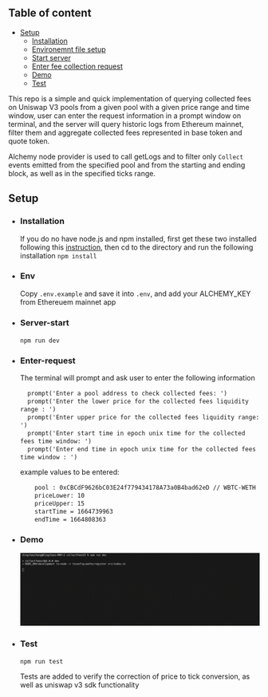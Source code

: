 ## Table of content

- [Setup](#Setup)
  - [Installation](#Installation)
  - [Environemnt file setup](#Env)
  - [Start server](#Server-start)
  - [Enter fee collection request](#Enter-request)
  - [Demo](#Demo)
  - [Test](#Test)

This repo is a simple and quick implementation of querying collected fees on Uniswap V3 pools from a given pool with a given price range and time window, user can enter the request information in a prompt window on terminal, and the server will query historic logs from Ethereum mainnet, filter them and aggregate collected fees represented in base token and quote token.

Alchemy node provider is used to call getLogs and to filter only `Collect` events emitted from the specified pool
and from the starting and ending block, as well as in the specified ticks range.

## Setup

- ### Installation
  If you do no have node.js and npm installed, first get these two installed following this [instruction](https://radixweb.com/blog/installing-npm-and-nodejs-on-windows-and-mac), then cd to the directory and run the following installation
  `npm install`
- ### Env
  Copy `.env.example` and save it into `.env`, and add your ALCHEMY_KEY from Ethereuem mainnet app
- ### Server-start
  `npm run dev`
- ### Enter-request

  The terminal will prompt and ask user to enter the following information

  ```
    prompt('Enter a pool address to check collected fees: ')
    prompt('Enter the lower price for the collected fees liquidity range : ')
    prompt('Enter upper price for the collected fees liquidity range: ')
    prompt('Enter start time in epoch unix time for the collected fees time window: ')
    prompt('Enter end time in epoch unix time for the collected fees time window : ')
  ```

  example values to be entered:

  ```
      pool : 0xCBCdF9626bC03E24f779434178A73a0B4bad62eD // WBTC-WETH
      priceLower: 10
      priceUpper: 15
      startTime = 1664739963
      endTime = 1664808363

  ```

- ### Demo

  ![demo](https://raw.githubusercontent.com/dingchaoz/UniV3FeeCollector/functionImp/output.gif)

- ### Test

  `npm run test`

  Tests are added to verify the correction of price to tick conversion, as well as uniswap v3 sdk functionality
